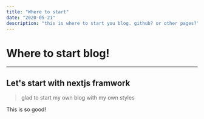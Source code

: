 ```yaml
---
title: "Where to start"
date: "2020-05-21"
description: "this is where to start you blog. github? or other pages?"
---
```


# Where to start blog!

---

## Let's start with nextjs framwork

> glad to start my own blog with my own styles

This is so good!
